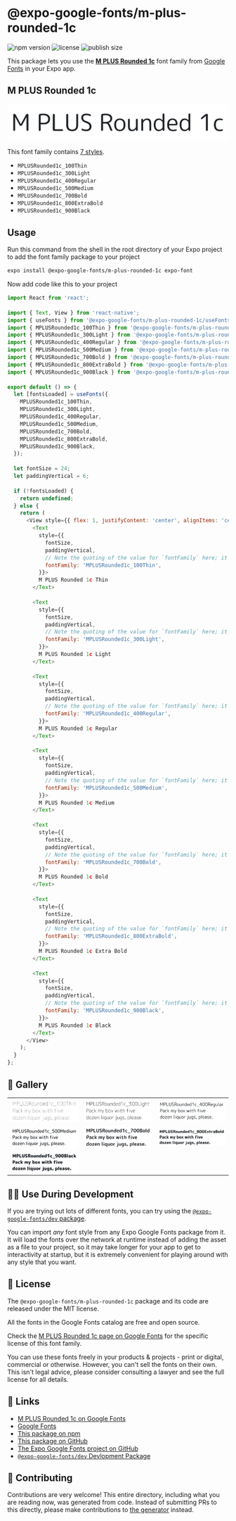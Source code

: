 # @expo-google-fonts/m-plus-rounded-1c

![npm version](https://flat.badgen.net/npm/v/@expo-google-fonts/m-plus-rounded-1c)
![license](https://flat.badgen.net/github/license/expo/google-fonts)
![publish size](https://flat.badgen.net/packagephobia/install/@expo-google-fonts/m-plus-rounded-1c)

This package lets you use the [**M PLUS Rounded 1c**](https://fonts.google.com/specimen/M+PLUS+Rounded+1c) font family from [Google Fonts](https://fonts.google.com/) in your Expo app.

## M PLUS Rounded 1c

![M PLUS Rounded 1c](./font-family.png)

This font family contains [7 styles](#-gallery).

- `MPLUSRounded1c_100Thin`
- `MPLUSRounded1c_300Light`
- `MPLUSRounded1c_400Regular`
- `MPLUSRounded1c_500Medium`
- `MPLUSRounded1c_700Bold`
- `MPLUSRounded1c_800ExtraBold`
- `MPLUSRounded1c_900Black`

## Usage

Run this command from the shell in the root directory of your Expo project to add the font family package to your project
```sh
expo install @expo-google-fonts/m-plus-rounded-1c expo-font
```

Now add code like this to your project
```js
import React from 'react';

import { Text, View } from 'react-native';
import { useFonts } from '@expo-google-fonts/m-plus-rounded-1c/useFonts';
import { MPLUSRounded1c_100Thin } from '@expo-google-fonts/m-plus-rounded-1c/100Thin';
import { MPLUSRounded1c_300Light } from '@expo-google-fonts/m-plus-rounded-1c/300Light';
import { MPLUSRounded1c_400Regular } from '@expo-google-fonts/m-plus-rounded-1c/400Regular';
import { MPLUSRounded1c_500Medium } from '@expo-google-fonts/m-plus-rounded-1c/500Medium';
import { MPLUSRounded1c_700Bold } from '@expo-google-fonts/m-plus-rounded-1c/700Bold';
import { MPLUSRounded1c_800ExtraBold } from '@expo-google-fonts/m-plus-rounded-1c/800ExtraBold';
import { MPLUSRounded1c_900Black } from '@expo-google-fonts/m-plus-rounded-1c/900Black';

export default () => {
  let [fontsLoaded] = useFonts({
    MPLUSRounded1c_100Thin,
    MPLUSRounded1c_300Light,
    MPLUSRounded1c_400Regular,
    MPLUSRounded1c_500Medium,
    MPLUSRounded1c_700Bold,
    MPLUSRounded1c_800ExtraBold,
    MPLUSRounded1c_900Black,
  });

  let fontSize = 24;
  let paddingVertical = 6;

  if (!fontsLoaded) {
    return undefined;
  } else {
    return (
      <View style={{ flex: 1, justifyContent: 'center', alignItems: 'center' }}>
        <Text
          style={{
            fontSize,
            paddingVertical,
            // Note the quoting of the value for `fontFamily` here; it expects a string!
            fontFamily: 'MPLUSRounded1c_100Thin',
          }}>
          M PLUS Rounded 1c Thin
        </Text>

        <Text
          style={{
            fontSize,
            paddingVertical,
            // Note the quoting of the value for `fontFamily` here; it expects a string!
            fontFamily: 'MPLUSRounded1c_300Light',
          }}>
          M PLUS Rounded 1c Light
        </Text>

        <Text
          style={{
            fontSize,
            paddingVertical,
            // Note the quoting of the value for `fontFamily` here; it expects a string!
            fontFamily: 'MPLUSRounded1c_400Regular',
          }}>
          M PLUS Rounded 1c Regular
        </Text>

        <Text
          style={{
            fontSize,
            paddingVertical,
            // Note the quoting of the value for `fontFamily` here; it expects a string!
            fontFamily: 'MPLUSRounded1c_500Medium',
          }}>
          M PLUS Rounded 1c Medium
        </Text>

        <Text
          style={{
            fontSize,
            paddingVertical,
            // Note the quoting of the value for `fontFamily` here; it expects a string!
            fontFamily: 'MPLUSRounded1c_700Bold',
          }}>
          M PLUS Rounded 1c Bold
        </Text>

        <Text
          style={{
            fontSize,
            paddingVertical,
            // Note the quoting of the value for `fontFamily` here; it expects a string!
            fontFamily: 'MPLUSRounded1c_800ExtraBold',
          }}>
          M PLUS Rounded 1c Extra Bold
        </Text>

        <Text
          style={{
            fontSize,
            paddingVertical,
            // Note the quoting of the value for `fontFamily` here; it expects a string!
            fontFamily: 'MPLUSRounded1c_900Black',
          }}>
          M PLUS Rounded 1c Black
        </Text>
      </View>
    );
  }
};

```

## 🔡 Gallery


||||
|-|-|-|
|![MPLUSRounded1c_100Thin](.//100Thin/MPLUSRounded1c_100Thin.ttf.png)|![MPLUSRounded1c_300Light](.//300Light/MPLUSRounded1c_300Light.ttf.png)|![MPLUSRounded1c_400Regular](.//400Regular/MPLUSRounded1c_400Regular.ttf.png)||
|![MPLUSRounded1c_500Medium](.//500Medium/MPLUSRounded1c_500Medium.ttf.png)|![MPLUSRounded1c_700Bold](.//700Bold/MPLUSRounded1c_700Bold.ttf.png)|![MPLUSRounded1c_800ExtraBold](.//800ExtraBold/MPLUSRounded1c_800ExtraBold.ttf.png)||
|![MPLUSRounded1c_900Black](.//900Black/MPLUSRounded1c_900Black.ttf.png)||||


## 👩‍💻 Use During Development

If you are trying out lots of different fonts, you can try using the [`@expo-google-fonts/dev` package](https://github.com/expo/google-fonts/tree/master/font-packages/dev#readme).

You can import *any* font style from any Expo Google Fonts package from it. It will load the fonts
over the network at runtime instead of adding the asset as a file to your project, so it may take longer
for your app to get to interactivity at startup, but it is extremely convenient
for playing around with any style that you want.

## 📖 License

The `@expo-google-fonts/m-plus-rounded-1c` package and its code are released under the MIT license.

All the fonts in the Google Fonts catalog are free and open source.

Check the [M PLUS Rounded 1c page on Google Fonts](https://fonts.google.com/specimen/M+PLUS+Rounded+1c) for the specific license of this font family.

You can use these fonts freely in your products & projects - print or digital, commercial or otherwise. However, you can't sell the fonts on their own. This isn't legal advice, please consider consulting a lawyer and see the full license for all details.

## 🔗 Links

- [M PLUS Rounded 1c on Google Fonts](https://fonts.google.com/specimen/M+PLUS+Rounded+1c)
- [Google Fonts](https://fonts.google.com/)
- [This package on npm](https://www.npmjs.com/package/@expo-google-fonts/m-plus-rounded-1c)
- [This package on GitHub](https://github.com/expo/google-fonts/tree/master/font-packages/m-plus-rounded-1c)
- [The Expo Google Fonts project on GitHub](https://github.com/expo/google-fonts)
- [`@expo-google-fonts/dev` Devlopment Package](https://github.com/expo/google-fonts/tree/master/font-packages/dev)

## 🤝 Contributing

Contributions are very welcome! This entire directory, including what you are reading now, was generated from code. Instead of submitting PRs to this directly, please make contributions to [the generator](https://github.com/expo/google-fonts/tree/master/packages/generator) instead.
